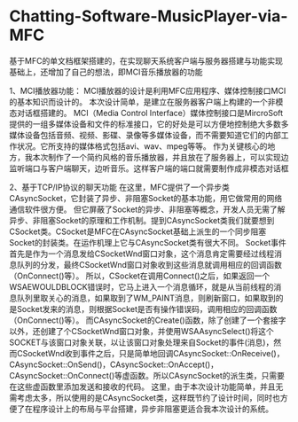 # Chatting-Software-MusicPlayer-via-MFC
基于MFC的单文档框架搭建的，在实现聊天系统客户端与服务器搭建与功能实现基础上，还增加了自己的想法，即MCI音乐播放器的功能

1、MCI播放器功能：
  MCI播放器的设计是利用MFC应用程序、媒体控制接口MCI的基本知识而设计的。
  本次设计简单，是建立在服务器客户端上构建的一个非模态对话框搭建的。
  MCI（Media Control Interface）媒体控制接口是MircroSoft提供的一组多媒体设备和文件的标准接口，它的好处是可以方便地控制绝大多数多媒体设备包括音频、视频、影碟、录像等多媒体设备，而不需要知道它们的内部工作状况。它所支持的媒体格式包括avi、wav、mpeg等等。
  作为关键核心的地方，我本次制作了一个简约风格的音乐播放器，并且放在了服务器上，可以实现边监听端口与客户端聊天，边听音乐。这样客户端的端口就需要制作成非模态对话框

2、基于TCP/IP协议的聊天功能
  在这里，MFC提供了一个异步类CAsyncSocket，它封装了异步、非阻塞Socket的基本功能，用它做常用的网络通信软件很方便。
  但它屏蔽了Socket的异步、非阻塞等概念，开发人员无需了解异步、非阻塞Socket的原理和工作机制。提到CAsyncSocket类我们就要想到CSocket类。CSocket是MFC在CAsyncSocket基础上派生的一个同步阻塞Socket的封装类。在运作机理上它与CAsyncSocket类有很大不同。 Socket事件首先是作为一个消息发给CSocketWnd窗口对象，这个消息肯定需要经过线程消息队列的分发，最终CSocketWnd窗口对象收到这些消息就调用相应的回调函数（OnConnect()等）。
  所以，CSocket在调用Connect()之后，如果返回一个WSAEWOULDBLOCK错误时，它马上进入一个消息循环，就是从当前线程的消息队列里取关心的消息，如果取到了WM_PAINT消息，则刷新窗口，如果取到的是Socket发来的消息，则根据Socket是否有操作错误码，调用相应的回调函数（OnConnect()等）。
  而CAsyncSocket的Create()函数，除了创建了一个套接字以外，还创建了个CSocketWnd窗口对象，并使用WSAAsyncSelect()将这个SOCKET与该窗口对象关联，以让该窗口对象处理来自Socket的事件(消息)，然而CSocketWnd收到事件之后，只是简单地回调CAsyncSocket::OnReceive()，CAsyncSocket::OnSend()，CAsyncSocket::OnAccept()，CAsyncSocket::OnConnect()等虚函数。所以CAsyncSocket的派生类，只需要在这些虚函数里添加发送和接收的代码。
  这里，由于本次设计功能简单，并且无需考虑太多，所以使用的是CAsyncSocket类，这样既节约了设计时间，同时也方便了在程序设计上的布局与平台搭建，异步非阻塞更适合我本次设计的系统。
